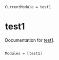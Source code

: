 ```@meta
CurrentModule = test1
```

# test1

Documentation for [test1](https://github.com/Kmexe/test1.jl).

```@index
```

```@autodocs
Modules = [test1]
```
